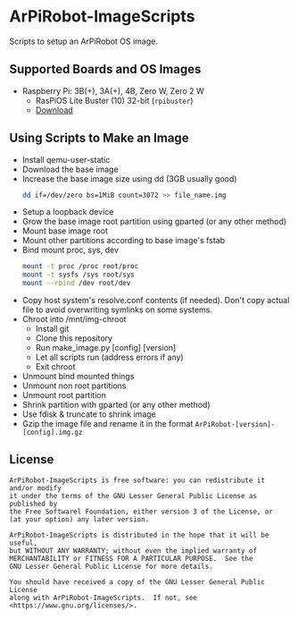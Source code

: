 # ArPiRobot-ImageScripts

Scripts to setup an ArPiRobot OS image.

## Supported Boards and OS Images

- Raspberry Pi: 3B(+), 3A(+), 4B, Zero W, Zero 2 W
    - RasPiOS Lite Buster (10) 32-bit (`rpibuster`)
    - [Download](https://downloads.raspberrypi.org/raspios_oldstable_lite_armhf/images/)

<!--
- Raspberry Pi: 3B(+), 3A(+), 4B, Zero 2 W
    - Ubuntu Server Jammy (22.04) 64-bit (`scripts_rpijammy`)
    - [Download](https://cdimage.ubuntu.com/ubuntu-server/jammy/daily-preinstalled/current/)
-->


## Using Scripts to Make an Image

- Install qemu-user-static
- Download the base image
- Increase the base image size using dd (3GB usually good)
    ```sh
    dd if=/dev/zero bs=1MiB count=3072 >> file_name.img
    ```
- Setup a loopback device
- Grow the base image root partition using gparted (or any other method)
- Mount base image root
- Mount other partitions according to base image's fstab
- Bind mount proc, sys, dev
    ```sh
    mount -t proc /proc root/proc
    mount -t sysfs /sys root/sys
    mount --rbind /dev root/dev
    ```
- Copy host system's resolve.conf contents (if needed). Don't copy actual file to avoid overwriting symlinks on some systems.
- Chroot into /mnt/img-chroot
    - Install git
    - Clone this repository
    - Run make_image.py [config] [version]
    - Let all scripts run (address errors if any)
    - Exit chroot
- Unmount bind mounted things
- Unmount non root partitions
- Unmount root partition
- Shrink partition with gparted (or any other method)
- Use fdisk & truncate to shrink image
- Gzip the image file and rename it in the format `ArPiRobot-[version]-[config].img.gz`


## License

```
ArPiRobot-ImageScripts is free software: you can redistribute it and/or modify
it under the terms of the GNU Lesser General Public License as published by
the Free Softwarel Foundation, either version 3 of the License, or
(at your option) any later version.

ArPiRobot-ImageScripts is distributed in the hope that it will be useful,
but WITHOUT ANY WARRANTY; without even the implied warranty of
MERCHANTABILITY or FITNESS FOR A PARTICULAR PURPOSE.  See the
GNU Lesser General Public License for more details.

You should have received a copy of the GNU Lesser General Public License
along with ArPiRobot-ImageScripts.  If not, see <https://www.gnu.org/licenses/>.
```

